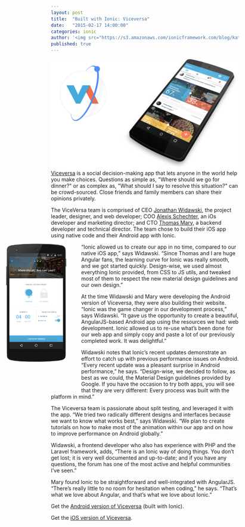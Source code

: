```yaml
---
layout: post
title:  "Built with Ionic: Viceversa"
date:   "2015-02-17 14:00:00"
categories: ionic
author: '<img src="https://s3.amazonaws.com/ionicframework.com/blog/katie-md.jpg" class="author-icon">Katie'
published: true
---
```


![Ionic Logos](/img/blog/viceversa-header.jpg)
[Viceversa](http://app.viceversa.io/) is a social decision-making app that lets anyone in the world help you make choices. Questions as simple as, "Where should we go for dinner?" or as complex as, "What should I say to resolve this situation?" can be crowd-sourced. Close friends and family members can share their opinions privately.

The ViceVersa team is comprised of CEO [Jonathan Widawski](http://fr.linkedin.com/in/viceversa), the project leader, designer, and web developer; COO [Alexis Schechter](https://www.linkedin.com/pub/alexis-schechter/48/13a/a50), an iOs developer and marketing director; and CTO [Thomas Mary](https://www.linkedin.com/pub/thomas-mary/72/918/711), a backend developer and technical director. The team chose to build their iOS app using native code and their Android app with Ionic.

<!-- more --> 
<div style="float: left; margin-left: -120px; margin-right: 40px; margin-bottom: 70px; width: 32%;">
  <a href="http://ionicframework.com/img/blog/viceversa-left.jpg"><img src="/img/blog/viceversa-left.jpg"></a>
</div>

“Ionic allowed us to create our app in no time, compared to our native iOS app,” says Widawski. “Since Thomas and I are huge Angular fans, the learning curve for Ionic was really smooth, and we got started quickly. Design-wise, we used almost everything Ionic provided, from CSS to JS utils, and tweaked most of them to respect the new material design guidelines and our own design.”

At the time Widawski and Mary were developing the Android version of Viceversa, they were also building their website. “Ionic was the game changer in our development process,” says Widawski. “It gave us the opportunity to create a beautiful, AngularJS-based Android app using the resources we had: web development. Ionic allowed us to re-use what’s been done for our web app and simply copy and paste a lot of our previously completed work. It was delightful.”

Widawski notes that Ionic’s recent updates demonstrate an effort to catch up with previous performance issues on Android. “Every recent update was a pleasant surprise in Android performance,” he says. “Design-wise, we decided to follow, as best as we could, the Material Design guidelines provided by Google. If you have the occasion to try both apps, you will see that they are very different: Every process was built with the platform in mind.”

The Viceversa team is passionate about split testing, and leveraged it with the app. “We tried two radically different designs and interfaces because we want to know what works best,” says Widawski. “We plan to create tutorials on how to make most of the animation within our app and on how to improve performance on Android globally.”

Widawski, a frontend developer who also has experience with PHP and the Laravel framework, adds, “There is an Ionic way of doing things. You don’t get lost; it is very well documented and up-to-date; and if you have any questions, the forum has one of the most active and helpful communities I’ve seen.”

Mary found Ionic to be straightforward and well-integrated with AngularJS. “There’s really little to no room for hesitation when coding,” he says. “That’s what we love about Angular, and that’s what we love about Ionic.” 
 
Get the [Android version of Viceversa](https://play.google.com/store/apps/details?id=com.viceversa.Viceversa&hl=en) (built with Ionic).

Get the [iOS version of Viceversa](https://itunes.apple.com/us/app/viceversa-help-people-make/id942494968?l=en&ls=1&mt=8).
